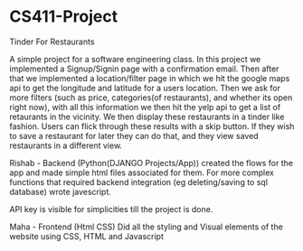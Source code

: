 # CS411-Project
Tinder For Restaurants 

A simple project for a software engineering class. In this project we implemented a Signup/Signin page with a confirmation email. Then after that we implemented a location/filter page in which 
we hit the google maps api to get the longitude and latitude for a users location. Then we ask for more filters (such as price, categories(of restaurants), and whether its open right now), with
all this information we then hit the yelp api to get a list of retaurants in the vicinity. We then display these restaurants in a tinder like fashion. Users can flick through these results with a skip button. If they wish to save a restaurant for later they can do that, and they view saved restaurants in a different view.

Rishab - Backend (Python(DJANGO Projects/App))
created the flows for the app and made simple html files associated for them. 
For more complex functions that required backend integration (eg deleting/saving to sql database) wrote javescript.

API key is visible for simplicities till the project is done.

Maha - Frontend (Html CSS)
Did all the styling and Visual elements of the website using CSS, HTML and Javascript
